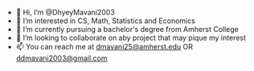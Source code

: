- 👋 Hi, I’m @DhyeyMavani2003
- 👀 I’m interested in CS, Math, Statistics and Economics
- 🌱 I’m currently pursuing a bachelor's degree from Amherst College
- 💞️ I’m looking to collaborate on aby project that may pique my interest
- 📫 You can reach me at dmavani25@amherst.edu OR ddmavani2003@gmail.com

<!---
DhyeyMavani2003/DhyeyMavani2003 is a ✨ special ✨ repository because its `README.md` (this file) appears on your GitHub profile.
You can click the Preview link to take a look at your changes.
--->
